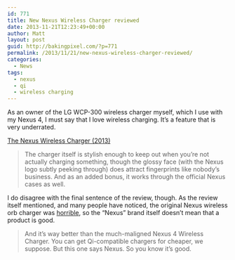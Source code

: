 ```yaml
---
id: 771
title: New Nexus Wireless Charger reviewed
date: 2013-11-21T12:23:49+00:00
author: Matt
layout: post
guid: http://bakingpixel.com/?p=771
permalink: /2013/11/21/new-nexus-wireless-charger-reviewed/
categories:
  - News
tags:
  - nexus
  - qi
  - wireless charging
---
```

As an owner of the LG WCP-300 wireless charger myself, which I use with my Nexus 4, I must say that I love wireless charging. It&#8217;s a feature that is very underrated.

[The Nexus Wireless Charger (2013)](http://www.androidcentral.com/nexus-wireless-charger-2013)

> The charger itself is stylish enough to keep out when you&#8217;re not actually charging something, though the glossy face (with the Nexus logo subtly peeking through) does attract fingerprints like nobody&#8217;s business. And as an added bonus, it works through the official Nexus cases as well. 

I do disagree with the final sentence of the review, though. As the review itself mentioned, and many people have noticed, the original Nexus wireless orb charger was [horrible](http://www.androidcentral.com/i-hate-nexus-4-wireless-charger), so the &#8220;Nexus&#8221; brand itself doesn&#8217;t mean that a product is good.

> And it&#8217;s way better than the much-maligned Nexus 4 Wireless Charger. You can get Qi-compatible chargers for cheaper, we suppose. But this one says Nexus. So you know it&#8217;s good.